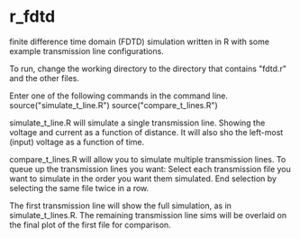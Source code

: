 # r_fdtd
finite difference time domain (FDTD) simulation written in R with some example transmission line configurations.

To run, change the working directory to the directory that contains "fdtd.r" and the other files.

Enter one of the following commands in the command line.
source("simulate_t_line.R")
source("compare_t_lines.R")

simulate_t_line.R will simulate a single transmission line. Showing the voltage and current as a function of distance.  It will also sho the left-most (input) voltage as a function of time.

compare_t_lines.R will allow you to simulate multiple transmission lines.
To queue up the transmission lines you want:
Select each transmission file you want to simulate in the order you want them simulated.
End selection by selecting the same file twice in a row.

The first transmission line will show the full simulation, as in simulate_t_lines.R.  The remaining transmission line sims will be overlaid on the final plot of the first file for comparison.

